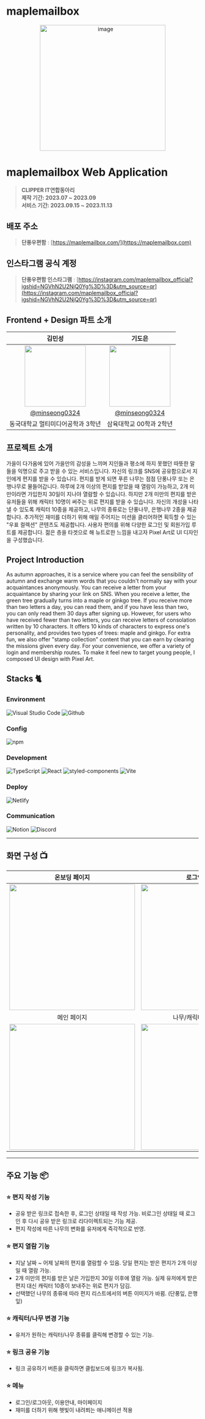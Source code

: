 # maplemailbox

<div align="center">
<img width="329" alt="image" src="https://user-images.githubusercontent.com/50205887/207570536-f5a82e48-99a1-4399-91d3-75fc5f8f3349.png" />

</div>

# maplemailbox Web Application
> **CLIPPER IT연합동아리** <br/> **제작 기간: 2023.07 ~ 2023.09** <br/> **서비스 기간: 2023.09.15 ~ 2023.11.13**

## 배포 주소

> **단풍우편함** : [https://maplemailbox.com/](https://maplemailbox.com) <br>

## 인스타그램 공식 계정

> **단풍우편함 인스타그램** : [https://instagram.com/maplemailbox_official?igshid=NGVhN2U2NjQ0Yg%3D%3D&utm_source=qr](https://instagram.com/maplemailbox_official?igshid=NGVhN2U2NjQ0Yg%3D%3D&utm_source=qr) <br>


## Frontend + Design 파트 소개

|      김민성       |          기도은         |                                                                                                      
| :------------------------------------------------------------------------------: | :---------------------------------------------------------------------------------------------------------------------------------------------------: |
|   <img width="160px" src="https://user-images.githubusercontent.com/50205887/207570536-f5a82e48-99a1-4399-91d3-75fc5f8f3349.png" />    |                      <img width="160px" src="https://user-images.githubusercontent.com/50205887/207570536-f5a82e48-99a1-4399-91d3-75fc5f8f3349.png" />    |
|   [@minseong0324](https://github.com/miseong03234)   |    [@minseong0324](https://github.com/miseong03234)  |
| 동국대학교 멀티미디어공학과 3학년 | 삼육대학교 00학과 2학년 |

## 프로젝트 소개

가을이 다가옴에 있어 가을만의 감성을 느끼며 지인들과 평소에 하지 못했던 따뜻한 말들을 익명으로 주고 받을 수 있는 서비스입니다. 자신의 링크를 SNS에 공유함으로서 지인에게 편지를 받을 수 있습니다. 편지를 받게 되면 푸른 나무는 점점 단풍나무 또는 은행나무로 물들어갑니다. 하루에 2개 이상의 편지를 받았을 때 열람이 가능하고, 2개 미만이라면 가입한지 30일이 지나야 열람할 수 있습니다. 하지만 2개 미만의 편지를 받은 유저들을 위해 캐릭터 10명이 써주는 위로 편지를 받을 수 있습니다. 자신의 개성을 나타낼 수 있도록 캐릭터 10종을 제공하고, 나무의 종류로는 단풍나무, 은행나무 2종을 제공합니다. 추가적인 재미를 더하기 위해 매일 주어지는 미션을 클리어하면 획득할 수 있는 "우표 컬렉션" 콘텐츠도 제공합니다. 사용자 편의를 위해 다양한 로그인 및 회원가입 루트를 제공합니다. 젊은 층을 타겟으로 해 뉴트로한 느낌을 내고자 Pixel Art로 UI 디자인을 구성했습니다. 

## Project Introduction

As autumn approaches, it is a service where you can feel the sensibility of autumn and exchange warm words that you couldn't normally say with your acquaintances anonymously. You can receive a letter from your acquaintance by sharing your link on SNS. When you receive a letter, the green tree gradually turns into a maple or ginkgo tree. If you receive more than two letters a day, you can read them, and if you have less than two, you can only read them 30 days after signing up. However, for users who have received fewer than two letters, you can receive letters of consolation written by 10 characters. It offers 10 kinds of characters to express one's personality, and provides two types of trees: maple and ginkgo. For extra fun, we also offer "stamp collection" content that you can earn by clearing the missions given every day. For your convenience, we offer a variety of login and membership routes. To make it feel new to target young people, I composed UI design with Pixel Art.


## Stacks 🐈

### Environment
![Visual Studio Code](https://img.shields.io/badge/Visual%20Studio%20Code-007ACC?style=for-the-badge&logo=Visual%20Studio%20Code&logoColor=white)
![Github](https://img.shields.io/badge/GitHub-181717?style=for-the-badge&logo=GitHub&logoColor=white)

### Config
![npm](https://img.shields.io/badge/npm-CB3837?style=for-the-badge&logo=npm&logoColor=white)        

### Development
![TypeScript](https://img.shields.io/badge/TypeScript-007ACC?style=for-the-badge&logo=typescript&logoColor=white)
![React](https://img.shields.io/badge/React-20232A?style=for-the-badge&logo=react&logoColor=61DAFB)
![styled-components](https://img.shields.io/badge/styled--components-DB7093?style=for-the-badge&logo=styled-components&logoColor=white)
![Vite](https://img.shields.io/badge/Vite-646CFF?style=for-the-badge&logo=vite&logoColor=white)

### Deploy
![Netlify](https://img.shields.io/badge/Netlify-00C7B7?style=for-the-badge&logo=netlify&logoColor=white)

### Communication
![Notion](https://img.shields.io/badge/Notion-000000?style=for-the-badge&logo=Notion&logoColor=white)
![Discord](https://img.shields.io/badge/Discord-7289DA?style=for-the-badge&logo=discord&logoColor=white)


---
## 화면 구성 📺
| 온보딩 페이지  |  로그인 페이지   |
| :-------------------------------------------: | :------------: |
|  <img width="329" src=""/> |  <img width="329" src=""/>|  
| 메인 페이지   |  나무/캐릭터 선택 페이지   |  
| <img width="329" src=""/>   |  <img width="329" src=""/>     |

---
## 주요 기능 📦

### ⭐️ 편지 작성 기능
- 공유 받은 링크로 접속한 후, 로그인 상태일 때 작성 가능. 비로그인 상태일 때 로그인 후 다시 공유 받은 링크로 리다이렉트되는 기능 제공.
- 편지 작성에 따른 나무의 변화를 유저에게 즉각적으로 반영.

### ⭐️ 편지 열람 기능
- 지날 날짜 ~ 어제 날짜의 편지를 열람할 수 있음. 당일 편지는 받은 편지가 2개 이상일 때 열람 가능.
- 2개 미만의 편지를 받은 날은 가입한지 30일 이후에 열람 가능. 실제 유저에게 받은 편지 대신 캐릭터 10종이 보내주는 위로 편지가 담김.
- 선택했던 나무의 종류에 따라 편지 리스트에서의 버튼 이미지가 바뀜. (단풍잎, 은행잎)

### ⭐️ 캐릭터/나무 변경 기능
- 유저가 원하는 캐릭터/나무 종류를 클릭해 변경할 수 있는 기능.

### ⭐️ 링크 공유 기능
- 링크 공유하기 버튼을 클릭하면 클립보드에 링크가 복사됨.

### ⭐️ 메뉴
- 로그인/로그아웃, 이용안내, 마이페이지
- 재미를 더하기 위해 햇빛이 내려쬐는 애니메이션 적용
